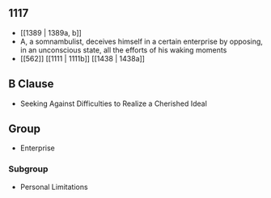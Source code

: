 ## 1117
- [[1389 | 1389a, b]] 
- A, a somnambulist, deceives himself in a certain enterprise by opposing, in an unconscious state, all the efforts of his waking moments
- [[562]] [[1111 | 1111b]] [[1438 | 1438a]] 

## B Clause
- Seeking Against Difficulties to Realize a Cherished Ideal

## Group
- Enterprise

### Subgroup
- Personal Limitations

